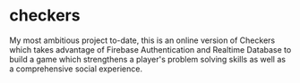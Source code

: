 # checkers
My most ambitious project to-date, this is an online version of Checkers which takes advantage of Firebase Authentication and Realtime Database to build a game which strengthens a player's problem solving skills as well as a comprehensive social experience.
